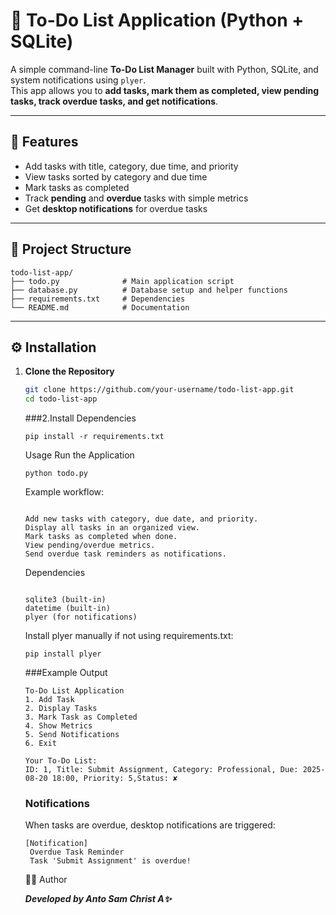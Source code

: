  # 📝 To-Do List Application (Python + SQLite)

A simple command-line **To-Do List Manager** built with Python, SQLite, and system notifications using `plyer`.  
This app allows you to **add tasks, mark them as completed, view pending tasks, track overdue tasks, and get notifications**.

---

## 🚀 Features
- Add tasks with title, category, due time, and priority
- View tasks sorted by category and due time
- Mark tasks as completed
- Track **pending** and **overdue** tasks with simple metrics
- Get **desktop notifications** for overdue tasks

---

## 📂 Project Structure
```
todo-list-app/
├── todo.py              # Main application script
├── database.py          # Database setup and helper functions
├── requirements.txt     # Dependencies
└── README.md            # Documentation
```

---

## ⚙️ Installation

1. **Clone the Repository**
   ```bash
   git clone https://github.com/your-username/todo-list-app.git
   cd todo-list-app
   ```
   ###2.Install Dependencies
   ```
   pip install -r requirements.txt
   ```
   Usage
   Run the Application
   ```
   python todo.py
   ```
    Example workflow:
   ```
  
   Add new tasks with category, due date, and priority.
   Display all tasks in an organized view.
   Mark tasks as completed when done.
   View pending/overdue metrics.
   Send overdue task reminders as notifications.
   ```
   Dependencies
   ```
   
   sqlite3 (built-in)
   datetime (built-in)
   plyer (for notifications)
   ```
   Install plyer manually if not using requirements.txt:
   ```
   pip install plyer
   ```
   ###Example Output
   ```
   To-Do List Application
   1. Add Task
   2. Display Tasks
   3. Mark Task as Completed
   4. Show Metrics
   5. Send Notifications
   6. Exit

   Your To-Do List:
   ID: 1, Title: Submit Assignment, Category: Professional, Due: 2025-08-20 18:00, Priority: 5,Status: ✘
   ```
   ### Notifications
   When tasks are overdue, desktop notifications are triggered:
   ```
   [Notification]
    Overdue Task Reminder
    Task 'Submit Assignment' is overdue!
   ```
    👨‍💻 Author

    ***Developed by Anto Sam Christ A✨***

   


